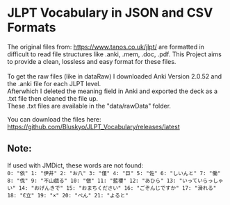 # JLPT Vocabulary in JSON and CSV Formats
The original files from: https://www.tanos.co.uk/jlpt/ are formatted in difficult to read file structures like .anki, .mem, .doc, .pdf. 
This Project aims to provide a clean, lossless and easy format for these files.<br>
<br>To get the raw files (like in dataRaw) I downloaded Anki Version 2.0.52 and the .anki file for each JLPT level.<br>
Afterwhich I deleted the meaning field in Anki and exported the deck as a .txt file then cleaned the file up.<br>
These .txt files are available in the "data/rawData" folder.<br>

You can download the files here: https://github.com/Bluskyo/JLPT_Vocabulary/releases/latest

## Note:
If used with JMDict, these words are not found:<br>
`0: "依"
1: "伊井"
2: "お八"
3: "僅"
4: "巨"
5: "佐"
6: "しいんと"
7: "働"
8: "伐"
9: "不山戯る"
10: "倣"
11: "藍褸"
12: "あひら"
13: "いっていらっしゃい"
14: "おげんきで"
15: "おまちください"
16: "ごぞんじですか"
17: "滑れる"
18: "Ͼ立"
19: "×"
20: "ぺん"
21: "よると"`
